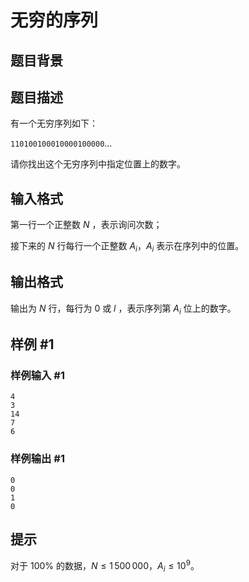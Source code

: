 # 无穷的序列

## 题目背景



## 题目描述

有一个无穷序列如下：

$\texttt{110100100010000100000}$…

请你找出这个无穷序列中指定位置上的数字。

## 输入格式

第一行一个正整数 $N$ ，表示询问次数；

接下来的 $N$ 行每行一个正整数 $A_i$，$A_i$ 表示在序列中的位置。

## 输出格式

输出为 $N$ 行，每行为 $0$ 或 $l$ ，表示序列第  $A_i$ 位上的数字。

## 样例 #1

### 样例输入 #1
```
4
3
14
7
6 
```

### 样例输出 #1

```
0
0
1
0
```

## 提示

对于 $100\%$ 的数据，$N \leq 1\,500\,000$，$A_i≤10^9$。
